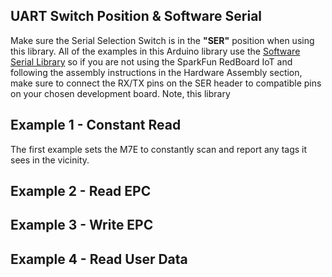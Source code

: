 

## UART Switch Position & Software Serial

Make sure the Serial Selection Switch is in the <b>"SER"</b> position when using this library. All of the examples in this Arduino library use the [Software Serial Library](https://docs.arduino.cc/learn/built-in-libraries/software-serial/) so if you are not using the SparkFun RedBoard IoT and following the assembly instructions in the Hardware Assembly section, make sure to connect the RX/TX pins on the SER header to compatible pins on your chosen development board. Note, this library 

## Example 1 - Constant Read

The first example sets the M7E to constantly scan and report any tags it sees in the vicinity. 

## Example 2 - Read EPC

## Example 3 - Write EPC

## Example 4 - Read User Data


